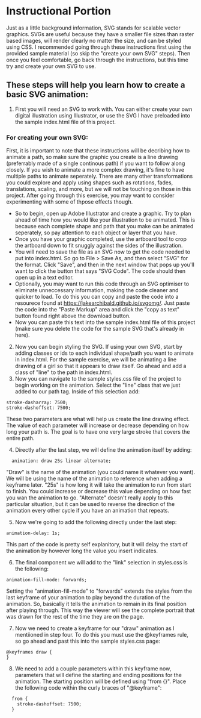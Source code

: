 # Instructional Portion

Just as a little background information, SVG stands for scalable vector graphics. SVGs are useful because they have a smaller file sizes than raster based images, will render clearly no matter the size, and can be styled using CSS. I recommended going through these instructions first using the provided sample material (so skip the "create your own SVG" steps). Then once you feel comfortable, go back through the instructions, but this time try and create your own SVG to use.

## These steps will help you learn how to create a basic SVG animation:

1. First you will need an SVG to work with. You can either create your own digital illustration using Illustrator, or use the SVG I have preloaded into the sample index.html file of this project.

### For creating your own SVG:
First, it is important to note that these instructions will be decribing how to animate a path, so make sure the graphic you create is a line drawing (preferrably made of a single continous path) if you want to follow along closely. If you wish to animate a more complex drawing, it's fine to have multiple paths to animate seperately. There are many other transformations you could explore and apply using shapes such as rotations, fades, translations, scaling, and more, but we will not be touching on those in this project. After going through this exercise, you may want to consider experimenting with some of thpose effects though.
- So to begin, open up Adobe Illustrator and create a graphic. Try to plan ahead of time how you would like your illustration to be animated. This is because each complete shape and path that you make can be animated seperately, so pay attention to each object or layer that you have. 
- Once you have your graphic completed, use the artboard tool to crop the artboard down to fit snuggly against the sides of the illustration.
- You will need to save the file as an SVG now to get the code needed to put into index.html. So go to File > Save As, and then select "SVG" for the format. Click "Save", and then in the next window that pops up you'll want to click the button that says "SVG Code". The code should then open up in a text editor.
- Optionally, you may want to run this code through an SVG optimiser to eliminate unneccessary information, making the code cleaner and quicker to load. To do this you can copy and paste the code into a resourece found at https://jakearchibald.github.io/svgomg/. Just paste the code into the "Paste Markup" area and click the "copy as text" button found right above the download button.
- Now you can paste this text into the sample index.html file of this project (make sure you delete the code for the sample SVG that's already in here).

2. Now you can begin styling the SVG. If using your own SVG, start by adding classes or ids to each individual shape/path you want to animate in index.html. For the sample exercise, we will be animating a line drawing of a girl so that it appears to draw itself. Go ahead and add a class of "line" to the path in index.html.
3. Now you can navigate to the sample styles.css file of the project to begin working on the animation. Select the "line" class that we just added to our path tag. Inside of this selection add: 
```
stroke-dasharray: 7500;
stroke-dashoffset: 7500;
```
These two parameters are what will help us create the line drawing effect. The value of each parameter will increase or decrease depending on how long your path is. The goal is to have one very large stroke that covers the entire path.

4. Directly after the last step, we will define the animation itself by adding:
```
  animation: draw 25s linear alternate;
```
"Draw" is the name of the animation (you could name it whatever you want). We will be using the name of the animation to reference when adding a keyframe later. "25s" is how long it will take the animation to run from start to finish. You could increase or decrease this value depending on how fast you wan the animation to go. "Alternate" doesn't really apply to this particular situation, but it can be used to reverse the direction of the animation every other cycle if you have an animation that repeats.

5. Now we're going to add the following directly under the last step:
```
animation-delay: 1s;
```
This part of the code is pretty self explanitory, but it will delay the start of the animation by however long the value you insert indicates.

6. The final component we will add to the "link" selection in styles.css is the following:
 ```
animation-fill-mode: forwards;
```
Setting the "animation-fill-mode" to "forwards" extends the styles from the last keyframe of your animation to play beyond the duration of the animation. So, basically it tells the animation to remain in its final position after playing through. This way the viewer will see the complete portrait that was drawn for the rest of the time they are on the page.

7. Now we need to create a keyframe for our "draw" animation as I mentiioned in step four. To do this you must use the @keyframes rule, so go ahead and past this into the sample styles.css page:
```
@keyframes draw { 
}
```

8. We need to add a couple parameters within this keyframe now, parameters that will define the starting and ending positions for the animation. The starting position will be defined using "from {}". Place the following code within the curly braces of "@keyframe":
```
  from {
    stroke-dashoffset: 7500;
  }
  ```

